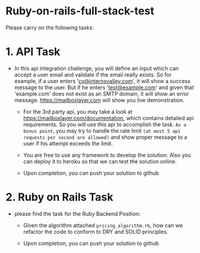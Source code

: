 # Ruby-on-rails-full-stack-test
Please carry on the following tasks:

# 1. API Task
- In this api integration challenge, you will define an input which can accept a user email and validate if the email really exists. So for example, if a user enters 'cv@internsvalley.com', it will show a success message to the user. But if he enters 'test@example.com' and given that 'example.com' does not exist as an SMTP domain, it will show an error message. https://mailboxlayer.com will show you live demonstration.

   - For the 3rd party api, you may take a look at https://mailboxlayer.com/documentation, which contains detailed api requirements. So you will use this api to accomplish the task. `As a bonus point`, you may try to handle the rate limit `(at most 5 api requests per second are allowed)` and show proper message to a user if his attempt exceeds the limit.
   
   - You are free to use any framework to develop the solution. Also you can deploy it to heroku so that we can test the solution online.
   
   - Upon completion, you can push your solution to github
   
# 2. Ruby on Rails Task
 
 - please find the task for the Ruby Backend Position:
 
   - Given the algorithm attached `pricing_algorithm.rb`, how can we refactor the code to conform to DRY and SOLID principles.
   
   - Upon completion, you can push your solution to github

